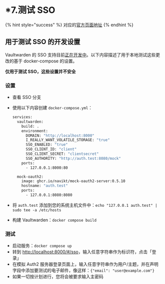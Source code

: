 # \*7.测试 SSO

{% hint style="success" %}
对应的[官方页面地址](https://github.com/dani-garcia/vaultwarden/wiki/Testing-SSO/)
{% endhint %}

## 用于测试 SSO 的开发设置 <a href="#development-setup-to-test-sso" id="development-setup-to-test-sso"></a>

Vaultwarden 的 SSO 支持目前[正在开发中](https://github.com/dani-garcia/vaultwarden/pull/3154)。以下内容描述了用于本地测试这些更改的基于 docker-compose 的设置。

**仅用于测试 SSO，这些设置并不安全**

### 设置 <a href="#setup" id="setup"></a>

* 查看 SSO 分支
*   使用以下内容创建 `docker-compose.yml`：

    ```bash
    services:
      vaultwarden:
        build: .
        environment:
          DOMAIN: "http://localhost:8000"
          I_REALLY_WANT_VOLATILE_STORAGE: "true"
          SSO_ENABLED: "true"
          SSO_CLIENT_ID: "client"
          SSO_CLIENT_SECRET: "clientsecret"
          SSO_AUTHORITY: "http://auth.test:8080/mock"
        ports:
          - 127.0.0.1:8000:80

      mock-oauth2:
        image: ghcr.io/navikt/mock-oauth2-server:0.5.10
        hostname: "auth.test"
        ports:
          - 127.0.0.1:8080:8080
    ```
* 将 `auth.test` 添加到您的系统主机文件中：`echo "127.0.0.1 auth.test" | sudo tee -a /etc/hosts`
* 构建 Vaultwarden：`docker compose build`

### 测试 <a href="#testing" id="testing"></a>

* 启动服务：`docker compose up`
* 转到 [http://localhost:8000/#/sso](http://localhost:8000/#/sso)，输入任意字符串作为标识符，点击「登录」
* 在模拟 Auth2 服务器登录页面上，输入任意字符串作为用户/主题，并在声明字段中添加要测试的电子邮件，像这样：`{"email": "user@example.com"}`
* 如果一切按计划进行，您将会被要求输入主密码
